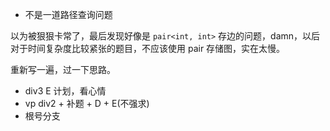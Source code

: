 - 不是一道路径查询问题

以为被狠狠卡常了，最后发现好像是 `pair<int, int>` 存边的问题，damn，以后对于时间复杂度比较紧张的题目，不应该使用 pair 存储图，实在太慢。

重新写一遍，过一下思路。

- div3 E 计划，看心情
- vp div2 + 补题 + D + E(不强求)
- 根号分支
